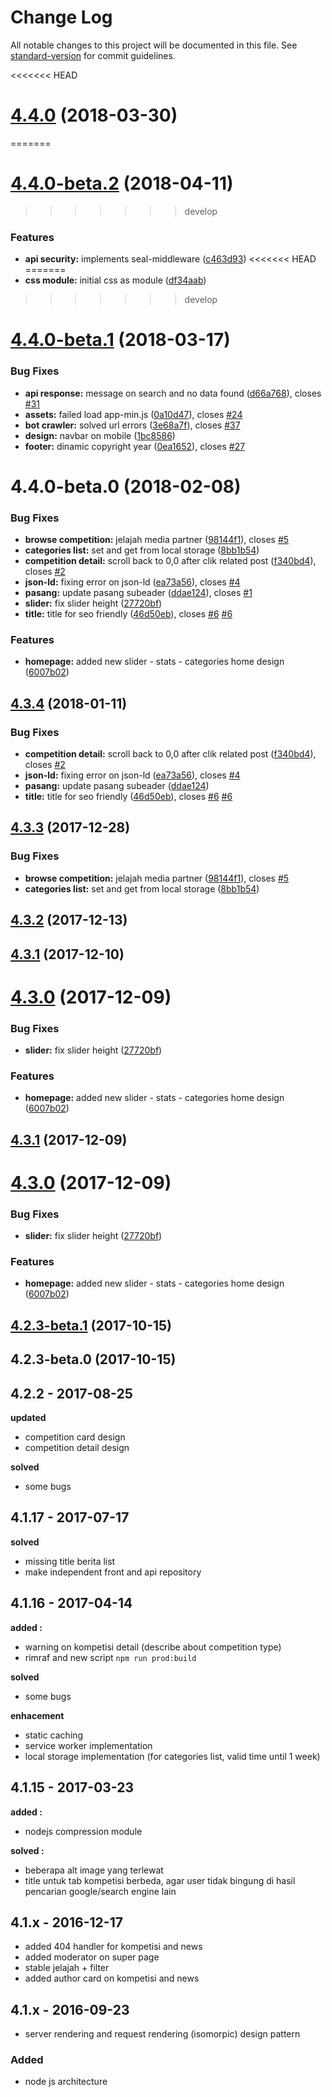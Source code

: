 # Change Log

All notable changes to this project will be documented in this file. See [standard-version](https://github.com/conventional-changelog/standard-version) for commit guidelines.

<<<<<<< HEAD
<a name="4.4.0"></a>
# [4.4.0](https://github.com/idmore/kompetisiid-web/compare/v4.4.0-beta.1...v4.4.0) (2018-03-30)
=======
<a name="4.4.0-beta.2"></a>
# [4.4.0-beta.2](https://github.com/idmore/kompetisiid-web/compare/v4.4.0-beta.1...v4.4.0-beta.2) (2018-04-11)
>>>>>>> develop


### Features

* **api security:** implements seal-middleware ([c463d93](https://github.com/idmore/kompetisiid-web/commit/c463d93))
<<<<<<< HEAD
=======
* **css module:** initial css as module ([df34aab](https://github.com/idmore/kompetisiid-web/commit/df34aab))
>>>>>>> develop



<a name="4.4.0-beta.1"></a>
# [4.4.0-beta.1](https://github.com/idmore/kompetisiid-web/compare/v4.3.4...v4.4.0-beta.1) (2018-03-17)


### Bug Fixes

* **api response:** message on search and no data found ([d66a768](https://github.com/idmore/kompetisiid-web/commit/d66a768)), closes [#31](https://github.com/idmore/kompetisiid-web/issues/31)
* **assets:** failed load app-min.js ([0a10d47](https://github.com/idmore/kompetisiid-web/commit/0a10d47)), closes [#24](https://github.com/idmore/kompetisiid-web/issues/24)
* **bot crawler:** solved url errors ([3e68a7f](https://github.com/idmore/kompetisiid-web/commit/3e68a7f)), closes [#37](https://github.com/idmore/kompetisiid-web/issues/37)
* **design:** navbar on mobile ([1bc8586](https://github.com/idmore/kompetisiid-web/commit/1bc8586))
* **footer:** dinamic copyright year ([0ea1652](https://github.com/idmore/kompetisiid-web/commit/0ea1652)), closes [#27](https://github.com/idmore/kompetisiid-web/issues/27)



<a name="4.4.0-beta.0"></a>
# 4.4.0-beta.0 (2018-02-08)


### Bug Fixes

* **browse competition:** jelajah media partner ([98144f1](https://github.com/idmore/kompetisiid-web/commit/98144f1)), closes [#5](https://github.com/idmore/kompetisiid-web/issues/5)
* **categories list:** set and get from local storage ([8bb1b54](https://github.com/idmore/kompetisiid-web/commit/8bb1b54))
* **competition detail:** scroll back to 0,0 after clik related post ([f340bd4](https://github.com/idmore/kompetisiid-web/commit/f340bd4)), closes [#2](https://github.com/idmore/kompetisiid-web/issues/2)
* **json-ld:** fixing error on json-ld ([ea73a56](https://github.com/idmore/kompetisiid-web/commit/ea73a56)), closes [#4](https://github.com/idmore/kompetisiid-web/issues/4)
* **pasang:** update pasang subeader ([ddae124](https://github.com/idmore/kompetisiid-web/commit/ddae124)), closes [#1](https://github.com/idmore/kompetisiid-web/issues/1)
* **slider:** fix slider height ([27720bf](https://github.com/idmore/kompetisiid-web/commit/27720bf))
* **title:** title for seo friendly ([46d50eb](https://github.com/idmore/kompetisiid-web/commit/46d50eb)), closes [#6](https://github.com/idmore/kompetisiid-web/issues/6) [#6](https://github.com/idmore/kompetisiid-web/issues/6)


### Features

* **homepage:** added new slider - stats - categories home design ([6007b02](https://github.com/idmore/kompetisiid-web/commit/6007b02))



<a name="4.3.4"></a>
## [4.3.4](https://github.com/idmore/kompetisiid-web/compare/v4.3.3...v4.3.4) (2018-01-11)


### Bug Fixes

* **competition detail:** scroll back to 0,0 after clik related post ([f340bd4](https://github.com/idmore/kompetisiid-web/commit/f340bd4)), closes [#2](https://github.com/idmore/kompetisiid-web/issues/2)
* **json-ld:** fixing error on json-ld ([ea73a56](https://github.com/idmore/kompetisiid-web/commit/ea73a56)), closes [#4](https://github.com/idmore/kompetisiid-web/issues/4)
* **pasang:** update pasang subeader ([ddae124](https://github.com/idmore/kompetisiid-web/commit/ddae124))
* **title:** title for seo friendly ([46d50eb](https://github.com/idmore/kompetisiid-web/commit/46d50eb)), closes [#6](https://github.com/idmore/kompetisiid-web/issues/6) [#6](https://github.com/idmore/kompetisiid-web/issues/6)



<a name="4.3.3"></a>
## [4.3.3](https://github.com/idmore/kompetisiid-web/compare/v4.3.2...v4.3.3) (2017-12-28)


### Bug Fixes

* **browse competition:** jelajah media partner ([98144f1](https://github.com/idmore/kompetisiid-web/commit/98144f1)), closes [#5](https://github.com/idmore/kompetisiid-web/issues/5)
* **categories list:** set and get from local storage ([8bb1b54](https://github.com/idmore/kompetisiid-web/commit/8bb1b54))



<a name="4.3.2"></a>
## [4.3.2](https://github.com/idmore/kompetisiid-web/compare/v4.3.1...v4.3.2) (2017-12-13)



<a name="4.3.1"></a>
## [4.3.1](https://github.com/idmore/kompetisiid-web/compare/v4.3.0...v4.3.1) (2017-12-10)



<a name="4.3.0"></a>
# [4.3.0](https://github.com/idmore/kompetisiid-web/compare/v4.2.3-beta.1...v4.3.0) (2017-12-09)


### Bug Fixes

* **slider:** fix slider height ([27720bf](https://github.com/idmore/kompetisiid-web/commit/27720bf))


### Features

* **homepage:** added new slider - stats - categories home design ([6007b02](https://github.com/idmore/kompetisiid-web/commit/6007b02))



<a name="4.3.1"></a>
## [4.3.1](https://github.com/idmore/kompetisiid-web/compare/v4.3.0...v4.3.1) (2017-12-09)



<a name="4.3.0"></a>
# [4.3.0](https://github.com/idmore/kompetisiid-web/compare/v4.2.3-beta.1...v4.3.0) (2017-12-09)


### Bug Fixes

* **slider:** fix slider height ([27720bf](https://github.com/idmore/kompetisiid-web/commit/27720bf))


### Features

* **homepage:** added new slider - stats - categories home design ([6007b02](https://github.com/idmore/kompetisiid-web/commit/6007b02))



<a name="4.2.3-beta.1"></a>
## [4.2.3-beta.1](https://github.com/idmore/kompetisiid-web/compare/v4.2.3-beta.0...v4.2.3-beta.1) (2017-10-15)



<a name="4.2.3-beta.0"></a>
## 4.2.3-beta.0 (2017-10-15)

## 4.2.2 - 2017-08-25
**updated**
- competition card design
- competition detail design

**solved**
- some bugs

## 4.1.17 - 2017-07-17
**solved**
- missing title berita list
- make independent front and api repository

## 4.1.16 - 2017-04-14
**added :**
- warning on kompetisi detail (describe about competition type)
- rimraf and new script `npm run prod:build`

**solved**
- some bugs

**enhacement**
- static caching
- service worker implementation
- local storage implementation (for categories list, valid time until 1 week)

## 4.1.15 - 2017-03-23
**added :**
- nodejs compression module

**solved :**
- beberapa alt image yang terlewat
- title untuk tab kompetisi berbeda, agar user tidak bingung di hasil pencarian google/search engine lain

## 4.1.x - 2016-12-17
- added 404 handler for kompetisi and news 
- added moderator on super page
- stable jelajah + filter
- added author card on kompetisi and news

## 4.1.x - 2016-09-23
- server rendering and request rendering (isomorpic) design pattern

### Added
- node js architecture